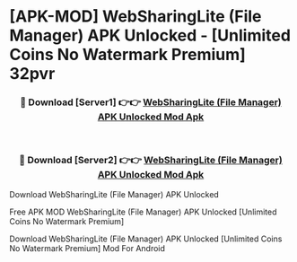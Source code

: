 # [APK-MOD] WebSharingLite (File Manager) APK Unlocked - [Unlimited Coins No Watermark Premium] 32pvr



<div align="center">
<h3>🔴 Download [Server1] 👉👉 <a href="https://momento.my/?title=WebSharingLite_(File_Manager)_APK_Unlocked">WebSharingLite (File Manager) APK Unlocked Mod Apk</a></h3><br>

<h3>🔴 Download [Server2] 👉👉 <a href="https://momento.my/?title=WebSharingLite_(File_Manager)_APK_Unlocked">WebSharingLite (File Manager) APK Unlocked Mod Apk</a></h3>
</div>



Download WebSharingLite (File Manager) APK Unlocked 

Free APK MOD WebSharingLite (File Manager) APK Unlocked [Unlimited Coins No Watermark Premium]

Download WebSharingLite (File Manager) APK Unlocked [Unlimited Coins No Watermark Premium] Mod For Android
